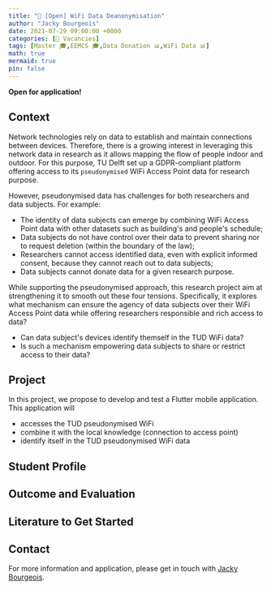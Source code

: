 ```yaml
---
title: "🚩 [Open] WiFi Data Deanonymisation"
author: "Jacky Bourgeois"
date: 2021-07-29 09:00:00 +0000
categories: [🚩 Vacancies]
tags: [Master 🎓,EEMCS 🎓,Data Donation 📊,WiFi Data 📊]
math: true
mermaid: true
pin: false
---
```


**Open for application!**

## Context

Network technologies rely on data to establish and maintain connections between devices. Therefore, there is a growing interest in leveraging this network data in research as it allows mapping the flow of people indoor and outdoor. For this purpose, TU Delft set up a GDPR-compliant platform offering access to its `pseudonymised` WiFi Access Point data for research purpose.

However, pseudonymised data has challenges for both researchers and data subjects. For example:

- The identity of data subjects can emerge by combining WiFi Access Point data with other datasets such as building's and people's schedule;
- Data subjects do not have control over their data to prevent sharing nor to request deletion (within the boundary of the law);
- Researchers cannot access identified data, even with explicit informed consent, because they cannot reach out to data subjects;
- Data subjects cannot donate data for a given research purpose.

While supporting the pseudonymised approach, this research project aim at strengthening it to smooth out these four tensions. Specifically, it explores what mechanism can ensure the agency of data subjects over their WiFi Access Point data while offering researchers responsible and rich access to data?

- Can data subject's devices identify themself in the TUD WiFi data?
- Is such a mechanism empowering data subjects to share or restrict access to their data?


## Project

In this project, we propose to develop and test a Flutter mobile application. This application will

- accesses the TUD pseudonymised WiFi
- combine it with the local knowledge (connection to access point)
- identify itself in the TUD pseudonymised WiFi data

## Student Profile



## Outcome and Evaluation



## Literature to Get Started



## Contact

For more information and application, please get in touch with [Jacky Bourgeois](mailto:J.Bourgeois@tudelft.nl).